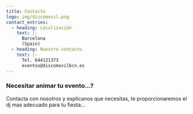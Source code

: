 ```yaml
---
title: Contacto
logo: img/discomovil.png
contact_entries:
  - heading: Localización
    text: |-
      Barcelona
      (Spain)
  - heading: Nuestro contacto
    text: |-
      Tel. 644121373
      eventos@discomovilbcn.es
---
```



<h3 class="f4 b lh-title mb2">Necesitar animar tu evento...?</h3>

Contacta con nosotros y explicanos que necesitas, te proporcionaremos el dj mas adecuado para tu fiesta...